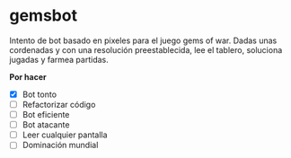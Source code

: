# gemsbot
Intento de bot basado en pixeles para el juego gems of war. 
Dadas unas cordenadas y con una resolución preestablecida, lee el tablero, soluciona jugadas y farmea partidas.

**Por hacer**
 - [x] Bot tonto
 - [ ] Refactorizar código
 - [ ] Bot eficiente
 - [ ] Bot atacante
 - [ ] Leer cualquier pantalla
 - [ ] Dominación mundial
